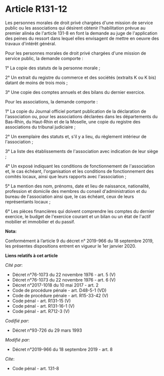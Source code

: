 # Article R131-12

Les personnes morales de droit privé chargées d'une mission de service public ou les associations qui désirent obtenir
l'habilitation prévue au premier alinéa de l'article 131-8 en font la demande au juge de l'application des peines du ressort
dans lequel elles envisagent de mettre en oeuvre des travaux d'intérêt général. 

Pour les personnes morales de droit privé chargées d'une mission de service public, la demande comporte : 

1° La copie des statuts de la personne morale ; 

2° Un extrait du registre du commerce et des sociétés (extraits K ou K bis) datant de moins de trois mois ; 

3° Une copie des comptes annuels et des bilans du dernier exercice. 

Pour les associations, la demande comporte : 

1° La copie du Journal officiel portant publication de la déclaration de l'association ou, pour les associations déclarées
dans les départements du Bas-Rhin, du Haut-Rhin et de la Moselle, une copie du registre des associations du   tribunal
judiciaire ; 

2° Un exemplaire des statuts et, s'il y a lieu, du règlement intérieur de l'association ; 

3° La liste des établissements de l'association avec indication de leur siège ; 

4° Un exposé indiquant les conditions de fonctionnement de l'association et, le cas échéant, l'organisation et les conditions
de fonctionnement des comités locaux, ainsi que leurs rapports avec l'association ; 

5° La mention des nom, prénoms, date et lieu de naissance, nationalité, profession et domicile des membres du conseil
d'administration et du bureau de l'association ainsi que, le cas échéant, ceux de leurs représentants locaux ; 

6° Les pièces financières qui doivent comprendre les comptes du dernier exercice, le budget de l'exercice courant et un bilan
ou un état de l'actif mobilier et immobilier et du passif.

**Nota:**

Conformément à l’article 9 du décret n° 2019-966 du 18 septembre 2019, les présentes dispositions entrent en vigueur le 1er
janvier 2020.

**Liens relatifs à cet article**

_Cité par_:

  - Décret n°76-1073 du 22 novembre 1976 - art. 5 (V)
  - Décret n°76-1073 du 22 novembre 1976 - art. 6 (V)
  - Décret n°2017-1018 du 10 mai 2017 - art. 2
  - Code de procédure pénale - art. D48-5-1 (VD)
  - Code de procédure pénale - art. R15-33-42 (V)
  - Code pénal - art. R131-15 (V)
  - Code pénal - art. R131-16-1 (V)
  - Code pénal - art. R712-3 (V)

_Codifié par_:

  - Décret n°93-726 du 29 mars 1993

_Modifié par_:

  - Décret n°2019-966 du 18 septembre 2019 - art. 8

_Cite_:

  - Code pénal - art. 131-8
